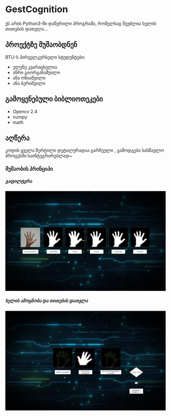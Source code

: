 # GestCognition
 ეს არის Python3-ში დაწერილი პროგრამა, რომელსაც შეუძლია ხელის თითების დათვლა...
## პროექტზე მუშაობდნენ
BTU-ს პირველკურსელი სტუდენტები: 
- ელენე კვარაცხელია
- ანრი გიორგანაშვილი
- ანა ონიაშვილი
- ანა ბერიშვილი
## გამოყენებული ბიბლიოთეკები
- Opencv 2.4
- numpy
- math
## აღწერა
კოდის ყველა წერტილი დეტალურადაა გარჩეული , გამოდგება სასწავლო პროცესში საინტეგრირებლად~
### მუშაობის პრინციპი
##### გაფილტვრა
![Filtering Algorithm](https://raw.githubusercontent.com/LightStein/GestCognition/master/pres/Filter-Algorithm.jpg)
##### ხელის ამოცნობა და თითების დათვლა
![Filtering Algorithm](https://raw.githubusercontent.com/LightStein/GestCognition/master/pres/Finger-counting-algorithm.jpg)
